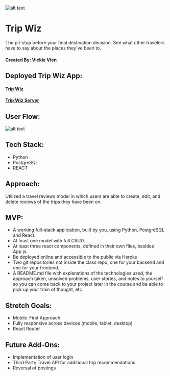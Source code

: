 ![alt text](https://i.imgur.com/P5cMDO2.png "Trip Wiz Logo")

# Trip Wiz 
The pit-stop before your final destination decision. See what other travelers have to say about the places they've been to.

#### Created By: Vickie Vien


## Deployed Trip Wiz App:
#### [Trip Wiz](http://trip-wiz.herokuapp.com/)
#### [Trip Wiz Server](https://dashboard.heroku.com/apps/trip-wiz-api)


## User Flow:
![alt text](https://i.imgur.com/MlTTGFH.png "Trip Wiz userflow")


## Tech Stack:
- Python
- PostgreSQL
- REACT


## Approach:
Utilized a travel reviews model in which users are able to create, edit, and delete reviews of the trips they have been on.


## MVP:
- A working full-stack application, built by you, using Python, PostgreSQL and React.
- At least one model with full CRUD.
- At least three react components, defined in their own files, besides App.js.
- Be deployed online and accessible to the public via Heroku
- Two git repositories not inside the class repo, one for your backend and one for your frontend.
- A README.md file with explanations of the technologies used, the approach taken, unsolved problems, user stories, and notes to yourself so you can come back to your project later in the course and be able to pick up your train of thought, etc


## Stretch Goals:
- Mobile-First Approach
- Fully responsive across devices (mobile, tablet, desktop)
- React Router

## Future Add-Ons:
- Implementation of user login
- Third Party Travel API for additional trip recommendations
- Reversal of postings
